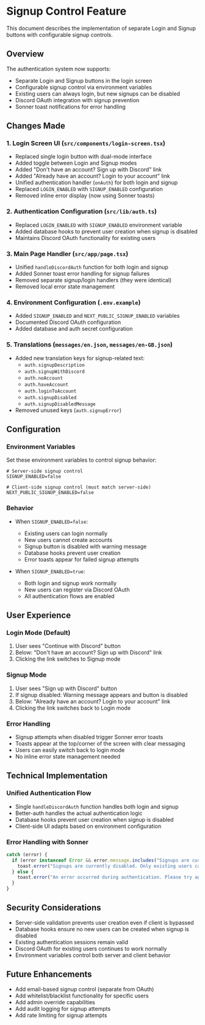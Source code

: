 # Signup Control Feature

This document describes the implementation of separate Login and Signup buttons with configurable signup controls.

## Overview

The authentication system now supports:
- Separate Login and Signup buttons in the login screen
- Configurable signup control via environment variables
- Existing users can always login, but new signups can be disabled
- Discord OAuth integration with signup prevention
- Sonner toast notifications for error handling

## Changes Made

### 1. Login Screen UI (`src/components/login-screen.tsx`)
- Replaced single login button with dual-mode interface
- Added toggle between Login and Signup modes
- Added "Don't have an account? Sign up with Discord" link
- Added "Already have an account? Login to your account" link
- Unified authentication handler (`onAuth`) for both login and signup
- Replaced `LOGIN_ENABLED` with `SIGNUP_ENABLED` configuration
- Removed inline error display (now using Sonner toasts)

### 2. Authentication Configuration (`src/lib/auth.ts`)
- Replaced `LOGIN_ENABLED` with `SIGNUP_ENABLED` environment variable
- Added database hooks to prevent user creation when signup is disabled
- Maintains Discord OAuth functionality for existing users

### 3. Main Page Handler (`src/app/page.tsx`)
- Unified `handleDiscordAuth` function for both login and signup
- Added Sonner toast error handling for signup failures
- Removed separate signup/login handlers (they were identical)
- Removed local error state management

### 4. Environment Configuration (`.env.example`)
- Added `SIGNUP_ENABLED` and `NEXT_PUBLIC_SIGNUP_ENABLED` variables
- Documented Discord OAuth configuration
- Added database and auth secret configuration

### 5. Translations (`messages/en.json`, `messages/en-GB.json`)
- Added new translation keys for signup-related text:
  - `auth.signupDescription`
  - `auth.signupWithDiscord`
  - `auth.noAccount`
  - `auth.haveAccount`
  - `auth.loginToAccount`
  - `auth.signupDisabled`
  - `auth.signupDisabledMessage`
- Removed unused keys (`auth.signupError`)

## Configuration

### Environment Variables

Set these environment variables to control signup behavior:

```env
# Server-side signup control
SIGNUP_ENABLED=false

# Client-side signup control (must match server-side)
NEXT_PUBLIC_SIGNUP_ENABLED=false
```

### Behavior

- When `SIGNUP_ENABLED=false`:
  - Existing users can login normally
  - New users cannot create accounts
  - Signup button is disabled with warning message
  - Database hooks prevent user creation
  - Error toasts appear for failed signup attempts

- When `SIGNUP_ENABLED=true`:
  - Both login and signup work normally
  - New users can register via Discord OAuth
  - All authentication flows are enabled

## User Experience

### Login Mode (Default)
1. User sees "Continue with Discord" button
2. Below: "Don't have an account? Sign up with Discord" link
3. Clicking the link switches to Signup mode

### Signup Mode
1. User sees "Sign up with Discord" button
2. If signup disabled: Warning message appears and button is disabled
3. Below: "Already have an account? Login to your account" link
4. Clicking the link switches back to Login mode

### Error Handling
- Signup attempts when disabled trigger Sonner error toasts
- Toasts appear at the top/corner of the screen with clear messaging
- Users can easily switch back to login mode
- No inline error state management needed

## Technical Implementation

### Unified Authentication Flow
- Single `handleDiscordAuth` function handles both login and signup
- Better-auth handles the actual authentication logic
- Database hooks prevent user creation when signup is disabled
- Client-side UI adapts based on environment configuration

### Error Handling with Sonner
```typescript
catch (error) {
  if (error instanceof Error && error.message.includes("Signups are currently disabled")) {
    toast.error("Signups are currently disabled. Only existing users can log in.");
  } else {
    toast.error("An error occurred during authentication. Please try again.");
  }
}
```

## Security Considerations

- Server-side validation prevents user creation even if client is bypassed
- Database hooks ensure no new users can be created when signup is disabled
- Existing authentication sessions remain valid
- Discord OAuth for existing users continues to work normally
- Environment variables control both server and client behavior

## Future Enhancements

- Add email-based signup control (separate from OAuth)
- Add whitelist/blacklist functionality for specific users
- Add admin override capabilities
- Add audit logging for signup attempts
- Add rate limiting for signup attempts